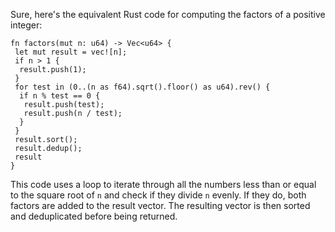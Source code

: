 Sure, here's the equivalent Rust code for computing the factors of a positive integer:
```
fn factors(mut n: u64) -> Vec<u64> {
 let mut result = vec![n];
 if n > 1 {
  result.push(1);
 }
 for test in (0..(n as f64).sqrt().floor() as u64).rev() {
  if n % test == 0 {
   result.push(test);
   result.push(n / test);
  }
 }
 result.sort();
 result.dedup();
 result
}
```
This code uses a loop to iterate through all the numbers less than or equal to the square root of `n` and check if they divide `n` evenly. If they do, both factors are added to the result vector. The resulting vector is then sorted and deduplicated before being returned.

